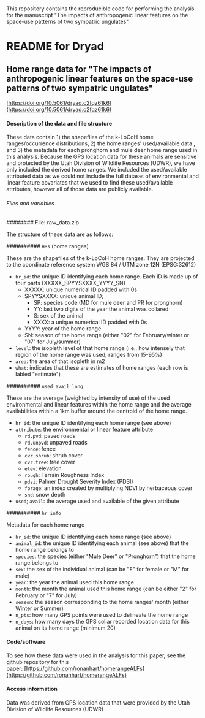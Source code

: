 # 
This repository contains the reproducible code for performing the analysis for the manuscript "The impacts of anthropogenic linear features on the space-use patterns of two sympatric ungulates"

# README for Dryad

## Home range data for "The impacts of anthropogenic linear features on the space-use patterns of two sympatric ungulates"

[https://doi.org/10.5061/dryad.c2fqz61k6](https://doi.org/10.5061/dryad.c2fqz61k6)

#### Description of the data and file structure

These data contain 1) the shapefiles of the k-LoCoH home ranges/occurrence distributions, 2) the home ranges' used/available data , and 3) the metadata for each pronghorn and mule deer home range used in this analysis. Because the GPS location data for these animals are sensitive and protected by the Utah Division of Wildlife Resources (UDWR), we have only included the derived home ranges. We included the used/available attributed data as we could not include the full dataset of environmental and linear feature covariates that we used to find these used/available attributes, however all of those data are publicly available.

###### Files and variables

######## File: raw\_data.zip

The structure of these data are as follows:

########## `HRs` (home ranges)

These are the shapefiles of the k-LoCoH home ranges. They are projected to the coordinate reference system  WGS 84 / UTM zone 12N (EPSG:32612)

* `hr_id`: the unique ID identifying each home range. Each ID is made up of four parts (XXXXX_SPYYSXXXX_YYYY_SN) 
  * XXXXX: unique numerical ID padded with 0s
  * SPYYSXXXX: unique animal ID;
    * SP: species code (MD for mule deer and PR for pronghorn)
    * YY: last two digits of the year the animal was collared
    * S: sex of the animal
    * XXXX: a unique numerical ID padded with 0s
  * YYYY: year of the home range
  * SN: season of the home range (either "02" for February/winter or "07" for July/summer)
* `level`: the isopleth level of that home range (i.e., how intensely that region of the home range was used; ranges from 15-95%)
* `area`: the area of that isopleth in m2
* `what`: indicates that these are estimates of home ranges (each row is labled "estimate")

########## `used_avail_long`

These are the average (weighted by intensity of use) of the used environmental and linear features within the home range and the average availabilities within a 1km buffer around the centroid of the home range.

* `hr_id`: the unique ID identifying each home range (see above)
* `attribute`: the environmental or linear feature attribute
  * `rd.pvd`: paved roads
  * `rd.unpvd`: unpaved roads
  * `fence`: fence
  * `cvr.shrub`: shrub cover
  * `cvr.tree`: tree cover
  * `elev`: elevation
  * `rough`: Terrain Roughness Index
  * `pdsi`: Palmer Drought Severity Index (PDSI)
  * `forage`: an index created by multiplying NDVI by herbaceous cover
  * `snd`: snow depth
* `used`; `avail`: the average used and available of the given attribute 

########## `hr_info`

Metadata for each home range

* `hr_id`: the unique ID identifying each home range (see above)
* `animal_id`: the unique ID identifying each animal (see above) that the home range belongs to
* `species`: the species (either "Mule Deer" or "Pronghorn") that the home range belongs to
* `sex`: the sex of the individual animal (can be "F" for female or "M" for male)
* `year`: the year the animal used this home range
* `month`: the month the animal used this home range (can be either "2" for February or "7" for July)
* `season`: the season corresponding to the home ranges' month (either Winter or Summer)
* `n_pts`: how many GPS points were used to delineate the home range
* `n_days`: how many days the GPS collar recorded location data for this animal on its home range (minimum 20)

#### Code/software

To see how these data were used in the analysis for this paper, see the github repository for this paper: [https://github.com/ronanhart/homerangeALFs](https://github.com/ronanhart/homerangeALFs)

#### Access information

Data was derived from GPS location data that were provided by the Utah Division of Wildlife Resources (UDWR)
